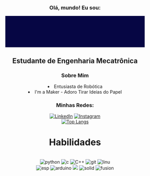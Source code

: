 <div style: align='center'>
<h3>Olá, mundo! Eu sou: </h3>
<img alt="banner" align="centeR" src="./JoaoFerreira2.gif">
<h2> Estudante de Engenharia Mecatrônica</h2>
<h3>Sobre Mim</h3>
<li> Entusiasta de Robótica</li>
<li> I'm a Maker  - Adoro Tirar Ideias do Papel</li>

<h3>Minhas Redes:</h3>

[![LinkedIn](https://img.shields.io/badge/LinkedIn-0077B5?style=for-the-badge&logo=linkedin&logoColor=white)](https://www.linkedin.com/in/jo%C3%A3o-vitor-antoniacomi-ferreira/)
[![Instagram](https://img.shields.io/badge/Instagram-E4405F?style=for-the-badge&logo=instagram&logoColor=black)](https://www.instagram.com/joao_antoniacomi/)<br>
[![Top Langs](https://github-readme-stats.vercel.app/api/top-langs/?username=JoaoFerreira123&layout=compact)](https://github.com/anuraghazra/github-readme-stats)<br>
 </div>
<h1 align='center'> Habilidades</h1>

<div style="display: inline_block" align='center'><br/>

<img alt="python" src="https://img.shields.io/badge/Python-3776AB?style=for-the-badge&logo=python&logoColor=white">
<img alt="c" src="https://img.shields.io/badge/c-%2300599C.svg?style=for-the-badge&logo=c&logoColor=white">
<img alt="C++"src="https://img.shields.io/badge/C%2B%2B-00599C?style=for-the-badge&logo=c%2B%2B&logoColor=white">
<img alt="git" src="https://img.shields.io/badge/GIT-E44C30?style=for-the-badge&logo=git&logoColor=white">
<img alt='linu' src="https://img.shields.io/badge/Linux-FCC624?style=for-the-badge&logo=linux&logoColor=black"><br>
<img alt="esp" src="https://img.shields.io/badge/ESP-E7352C?style=for-the-badge&logo=espressif&logoColor=white">
<img alt="arduino" src="https://img.shields.io/badge/Arduino-00979D?style=for-the-badge&logo=Arduino&logoColor=white">
<img alt"rasp" src="https://img.shields.io/badge/-RaspberryPi-C51A4A?style=for-the-badge&logo=Raspberry-Pi">
<img alt="solid" src="https://img.shields.io/badge/SOLIDWORKS-%23D00000.svg?style=for-the-badge&logoColor=white">
<img alt="fusion" src="https://img.shields.io/badge/Fusion 360-%23FB923C.svg?style=for-the-badge&logoColor=white">


</div></br><br><br>


 

 
